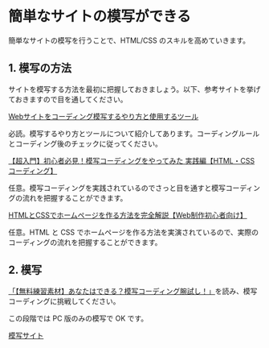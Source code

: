 # 簡単なサイトの模写ができる

簡単なサイトの模写を行うことで、HTML/CSS のスキルを高めていきます。

## 1. 模写の方法

サイトを模写する方法を最初に把握しておきましょう。以下、参考サイトを挙げておきますので目を通してください。

[Webサイトをコーディング模写するやり方と使用するツール](https://haniwaman.com/replication-coding/)

必読。模写するやり方とツールについて紹介してあります。コーディングルールとコーディング後のチェックに従ってください。

[【超入門】初心者必見！模写コーディングをやってみた 実践編【HTML・CSS コーディング】](https://youtu.be/RBLkXAG4QTM)

任意。模写コーディングを実践されているのでさっと目を通すと模写コーディングの流れを把握することができます。

[HTMLとCSSでホームページを作る方法を完全解説【Web制作初心者向け】](https://youtu.be/iIJnE8JDOm4)

任意。HTML と CSS でホームページを作る方法を実演されているので、実際のコーディングの流れを把握することができます。

## 2. 模写

[「【無料練習素材】あなたはできる？模写コーディング腕試し！」](https://note.com/tokyofreelance/n/n4baf7dd10306)を読み、模写コーディングに挑戦してください。

この段階では PC 版のみの模写で OK です。


[模写サイト](quest/technologies/html/rebuild/index.html)